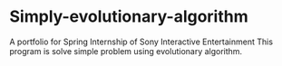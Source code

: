 # Simply-evolutionary-algorithm
A portfolio for Spring Internship of Sony Interactive Entertainment
This program is solve simple problem using evolutionary algorithm.
